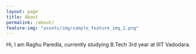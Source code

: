 ```yaml
---
layout: page
title: About
permalink: /about/
feature-img: "assets/img/sample_feature_img_2.png"
---
```

 Hi, I am Raghu Paredla, currently studying B.Tech 3rd year at IIIT Vadodara. 
